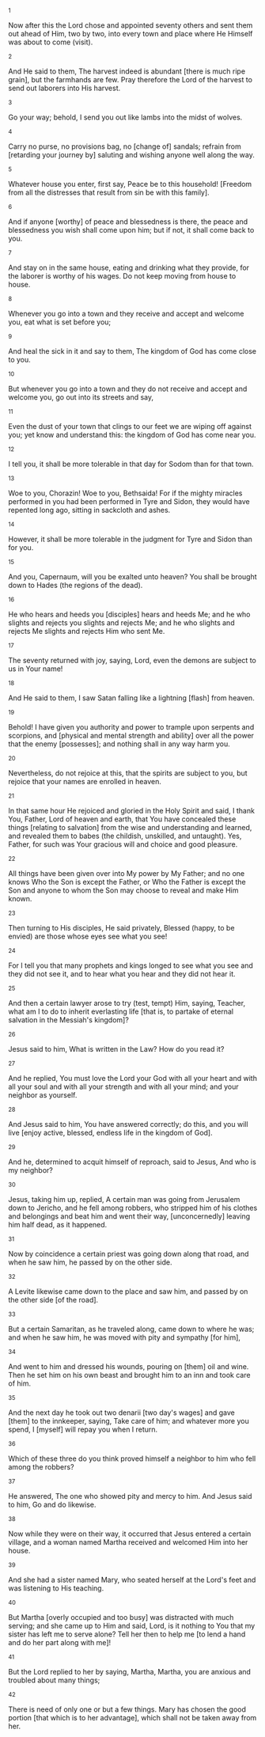 <sup>1</sup> 

Now after this the Lord chose and appointed seventy others and sent them out ahead of Him, two by two, into every town and place where He Himself was about to come (visit). 

<sup>2</sup> 

And He said to them, The harvest indeed is abundant [there is much ripe grain], but the farmhands are few. Pray therefore the Lord of the harvest to send out laborers into His harvest. 

<sup>3</sup> 

Go your way; behold, I send you out like lambs into the midst of wolves. 

<sup>4</sup> 

Carry no purse, no provisions bag, no [change of] sandals; refrain from [retarding your journey by] saluting and wishing anyone well along the way. 

<sup>5</sup> 

Whatever house you enter, first say, Peace be to this household! [Freedom from all the distresses that result from sin be with this family]. 

<sup>6</sup> 

And if anyone [worthy] of peace and blessedness is there, the peace and blessedness you wish shall come upon him; but if not, it shall come back to you. 

<sup>7</sup> 

And stay on in the same house, eating and drinking what they provide, for the laborer is worthy of his wages. Do not keep moving from house to house. 

<sup>8</sup> 

Whenever you go into a town and they receive and accept and welcome you, eat what is set before you; 

<sup>9</sup> 

And heal the sick in it and say to them, The kingdom of God has come close to you. 

<sup>10</sup> 

But whenever you go into a town and they do not receive and accept and welcome you, go out into its streets and say, 

<sup>11</sup> 

Even the dust of your town that clings to our feet we are wiping off against you; yet know and understand this: the kingdom of God has come near you. 

<sup>12</sup> 

I tell you, it shall be more tolerable in that day for Sodom than for that town. 

<sup>13</sup> 

Woe to you, Chorazin! Woe to you, Bethsaida! For if the mighty miracles performed in you had been performed in Tyre and Sidon, they would have repented long ago, sitting in sackcloth and ashes. 

<sup>14</sup> 

However, it shall be more tolerable in the judgment for Tyre and Sidon than for you. 

<sup>15</sup> 

And you, Capernaum, will you be exalted unto heaven? You shall be brought down to Hades (the regions of the dead). 

<sup>16</sup> 

He who hears and heeds you [disciples] hears and heeds Me; and he who slights and rejects you slights and rejects Me; and he who slights and rejects Me slights and rejects Him who sent Me. 

<sup>17</sup> 

The seventy returned with joy, saying, Lord, even the demons are subject to us in Your name! 

<sup>18</sup> 

And He said to them, I saw Satan falling like a lightning [flash] from heaven. 

<sup>19</sup> 

Behold! I have given you authority and power to trample upon serpents and scorpions, and [physical and mental strength and ability] over all the power that the enemy [possesses]; and nothing shall in any way harm you. 

<sup>20</sup> 

Nevertheless, do not rejoice at this, that the spirits are subject to you, but rejoice that your names are enrolled in heaven. 

<sup>21</sup> 

In that same hour He rejoiced and gloried in the Holy Spirit and said, I thank You, Father, Lord of heaven and earth, that You have concealed these things [relating to salvation] from the wise and understanding and learned, and revealed them to babes (the childish, unskilled, and untaught). Yes, Father, for such was Your gracious will and choice and good pleasure. 

<sup>22</sup> 

All things have been given over into My power by My Father; and no one knows Who the Son is except the Father, or Who the Father is except the Son and anyone to whom the Son may choose to reveal and make Him known. 

<sup>23</sup> 

Then turning to His disciples, He said privately, Blessed (happy, to be envied) are those whose eyes see what you see! 

<sup>24</sup> 

For I tell you that many prophets and kings longed to see what you see and they did not see it, and to hear what you hear and they did not hear it. 

<sup>25</sup> 

And then a certain lawyer arose to try (test, tempt) Him, saying, Teacher, what am I to do to inherit everlasting life [that is, to partake of eternal salvation in the Messiah's kingdom]? 

<sup>26</sup> 

Jesus said to him, What is written in the Law? How do you read it? 

<sup>27</sup> 

And he replied, You must love the Lord your God with all your heart and with all your soul and with all your strength and with all your mind; and your neighbor as yourself. 

<sup>28</sup> 

And Jesus said to him, You have answered correctly; do this, and you will live [enjoy active, blessed, endless life in the kingdom of God]. 

<sup>29</sup> 

And he, determined to acquit himself of reproach, said to Jesus, And who is my neighbor? 

<sup>30</sup> 

Jesus, taking him up, replied, A certain man was going from Jerusalem down to Jericho, and he fell among robbers, who stripped him of his clothes and belongings and beat him and went their way, [unconcernedly] leaving him half dead, as it happened. 

<sup>31</sup> 

Now by coincidence a certain priest was going down along that road, and when he saw him, he passed by on the other side. 

<sup>32</sup> 

A Levite likewise came down to the place and saw him, and passed by on the other side [of the road]. 

<sup>33</sup> 

But a certain Samaritan, as he traveled along, came down to where he was; and when he saw him, he was moved with pity and sympathy [for him], 

<sup>34</sup> 

And went to him and dressed his wounds, pouring on [them] oil and wine. Then he set him on his own beast and brought him to an inn and took care of him. 

<sup>35</sup> 

And the next day he took out two denarii [two day's wages] and gave [them] to the innkeeper, saying, Take care of him; and whatever more you spend, I [myself] will repay you when I return. 

<sup>36</sup> 

Which of these three do you think proved himself a neighbor to him who fell among the robbers? 

<sup>37</sup> 

He answered, The one who showed pity and mercy to him. And Jesus said to him, Go and do likewise. 

<sup>38</sup> 

Now while they were on their way, it occurred that Jesus entered a certain village, and a woman named Martha received and welcomed Him into her house. 

<sup>39</sup> 

And she had a sister named Mary, who seated herself at the Lord's feet and was listening to His teaching. 

<sup>40</sup> 

But Martha [overly occupied and too busy] was distracted with much serving; and she came up to Him and said, Lord, is it nothing to You that my sister has left me to serve alone? Tell her then to help me [to lend a hand and do her part along with me]! 

<sup>41</sup> 

But the Lord replied to her by saying, Martha, Martha, you are anxious and troubled about many things; 

<sup>42</sup> 

There is need of only one or but a few things. Mary has chosen the good portion [that which is to her advantage], which shall not be taken away from her.
